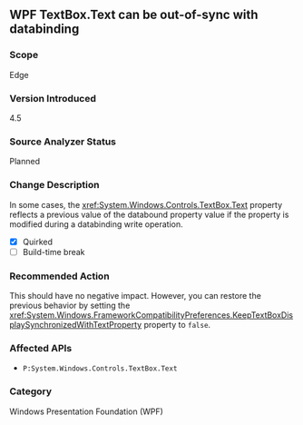 ## WPF TextBox.Text can be out-of-sync with databinding

### Scope
Edge

### Version Introduced
4.5

### Source Analyzer Status
Planned

### Change Description

In some cases, the
<xref:System.Windows.Controls.TextBox.Text>
property reflects a previous value of the databound property value if the
property is modified during a databinding write operation.

- [x] Quirked
- [ ] Build-time break

### Recommended Action

This should have no negative impact. However, you can restore the previous
behavior by setting the
<xref:System.Windows.FrameworkCompatibilityPreferences.KeepTextBoxDisplaySynchronizedWithTextProperty>
property to `false`.

### Affected APIs
* `P:System.Windows.Controls.TextBox.Text`

### Category
Windows Presentation Foundation (WPF)

<!-- breaking change id: 52 -->
